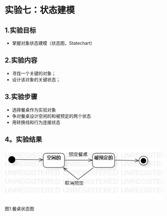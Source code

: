 # 实验七：状态建模

## 1.实验目标

- 掌握对象状态建模（状态图，Statechart）

## 2.实验内容

- 寻找一个关键的对象；
- 设计该对象的关键状态；

## 3.实验步骤

- 选择餐桌作为实验对象
- 争对餐桌设计空闲的和被预定的两个状态
- 用转换线和行为连接状态

## 4。实验结果
 ![状态图](./lab7.jpg)  
  
  图1.餐桌状态图
